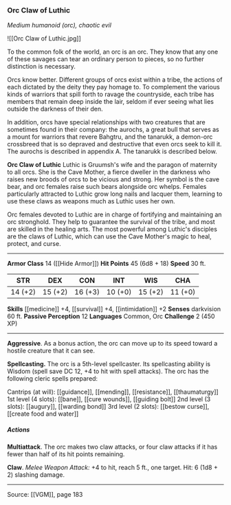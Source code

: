 ### Orc Claw of Luthic
_Medium humanoid (orc), chaotic evil_

![[Orc Claw of Luthic.jpg]]

To the common folk of the world, an orc is an orc. They know that any one of these savages can tear an ordinary person to pieces, so no further distinction is necessary.

Orcs know better. Different groups of orcs exist within a tribe, the actions of each dictated by the deity they pay homage to. To complement the various kinds of warriors that spill forth to ravage the countryside, each tribe has members that remain deep inside the lair, seldom if ever seeing what lies outside the darkness of their den.

In addition, orcs have special relationships with two creatures that are sometimes found in their company: the aurochs, a great bull that serves as a mount for warriors that revere Bahgtru, and the tanarukk, a demon-orc crossbreed that is so depraved and destructive that even orcs seek to kill it. The aurochs is described in appendix A. The tanarukk is described below.


**Orc Claw of Luthic** Luthic is Gruumsh's wife and the paragon of maternity to all orcs. She is the Cave Mother, a fierce dweller in the darkness who raises new broods of orcs to be vicious and strong. Her symbol is the cave bear, and orc females raise such bears alongside orc whelps. Females particularly attracted to Luthic grow long nails and lacquer them, learning to use these claws as weapons much as Luthic uses her own.

Orc females devoted to Luthic are in charge of fortifying and maintaining an orc stronghold. They help to guarantee the survival of the tribe, and most are skilled in the healing arts. The most powerful among Luthic's disciples are the claws of Luthic, which can use the Cave Mother's magic to heal, protect, and curse.






---

**Armor Class** 14 ([[Hide Armor]])
**Hit Points** 45 (6d8 + 18)
**Speed** 30 ft.

| STR     | DEX     | CON     | INT     | WIS     | CHA     |
|---------|---------|---------|---------|---------|---------|
| 14 (+2) | 15 (+2) | 16 (+3) | 10 (+0) | 15 (+2) | 11 (+0) |

**Skills** [[medicine]] +4, [[survival]] +4, [[intimidation]] +2
**Senses** darkvision 60 ft.
**Passive Perception** 12
**Languages** Common, Orc
**Challenge** 2 (450 XP)

---

**Aggressive**. As a bonus action, the orc can move up to its speed toward a hostile creature that it can see.

**Spellcasting.** The orc is a 5th-level spellcaster. Its spellcasting ability is Wisdom (spell save DC 12, +4 to hit with spell attacks). The orc has the following cleric spells prepared:

Cantrips (at will): [[guidance]], [[mending]], [[resistance]], [[thaumaturgy]]
1st level (4 slots): [[bane]], [[cure wounds]], [[guiding bolt]]
2nd level (3 slots): [[augury]], [[warding bond]]
3rd level (2 slots): [[bestow curse]], [[create food and water]]

##### Actions
**Multiattack**. The orc makes two claw attacks, or four claw attacks if it has fewer than half of its hit points remaining.

**Claw**. _Melee Weapon Attack:_ +4 to hit, reach 5 ft., one target. Hit: 6 (1d8 + 2) slashing damage.


---

Source: [[VGM]], page 183